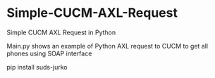 # Simple-CUCM-AXL-Request
Simple CUCM AXL Request in Python

Main.py shows an example of Python AXL request to CUCM to get all phones using SOAP interface

pip install suds-jurko
